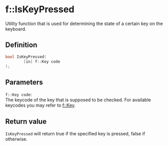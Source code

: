 # f::IsKeyPressed
Utility function that is used for determining the state of a certain key on the keyboard.

## Definition
```C++
bool IsKeyPressed(
        [in] f::Key code
);
```

## Parameters
`f::Key code`: <br>
The keycode of the key that is supposed to be checked. For available keycodes you may refer to [f::Key](Key_enum.md). 

## Return value
`IsKeyPressed` will return true if the specified key is pressed, false if otherwise.
